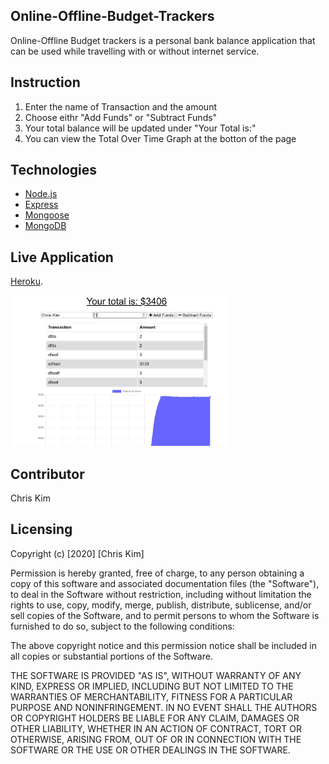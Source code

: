 ## Online-Offline-Budget-Trackers
Online-Offline Budget trackers is a personal bank balance application that can be used while travelling with or without internet service. 

## Instruction
1) Enter the name of Transaction and the amount
2) Choose eithr "Add Funds" or "Subtract Funds"
3) Your total balance will be updated under "Your Total is:"
4) You can view the Total Over Time Graph at the botton of the page



## Technologies
* [Node.js](https://nodejs.org/en/)
* [Express](https://expressjs.com/)
* [Mongoose](https://mongoosejs.com/)
* [MongoDB](https://www.mongodb.com/)

## Live Application
[Heroku](https://aqueous-waters-10925.herokuapp.com/).

<img src="./public/images/Capture.png" width="350">

## Contributor
Chris Kim


## Licensing
Copyright (c) [2020] [Chris Kim]

Permission is hereby granted, free of charge, to any person obtaining a copy of this software and associated documentation files (the "Software"), to deal in the Software without restriction, including without limitation the rights to use, copy, modify, merge, publish, distribute, sublicense, and/or sell copies of the Software, and to permit persons to whom the Software is furnished to do so, subject to the following conditions:

The above copyright notice and this permission notice shall be included in all copies or substantial portions of the Software.

THE SOFTWARE IS PROVIDED "AS IS", WITHOUT WARRANTY OF ANY KIND, EXPRESS OR IMPLIED, INCLUDING BUT NOT LIMITED TO THE WARRANTIES OF MERCHANTABILITY, FITNESS FOR A PARTICULAR PURPOSE AND NONINFRINGEMENT. IN NO EVENT SHALL THE AUTHORS OR COPYRIGHT HOLDERS BE LIABLE FOR ANY CLAIM, DAMAGES OR OTHER LIABILITY, WHETHER IN AN ACTION OF CONTRACT, TORT OR OTHERWISE, ARISING FROM, OUT OF OR IN CONNECTION WITH THE SOFTWARE OR THE USE OR OTHER DEALINGS IN THE SOFTWARE.
